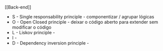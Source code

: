 [[Back-end]]

- S - Single responsability principle - componentizar / agrupar lógicas 
- O - Open Closed principle - deixar o código aberto para extender sem modificar o código
- L - Liskov principle - 
- I - 
- D - Dependency inversion principle - 